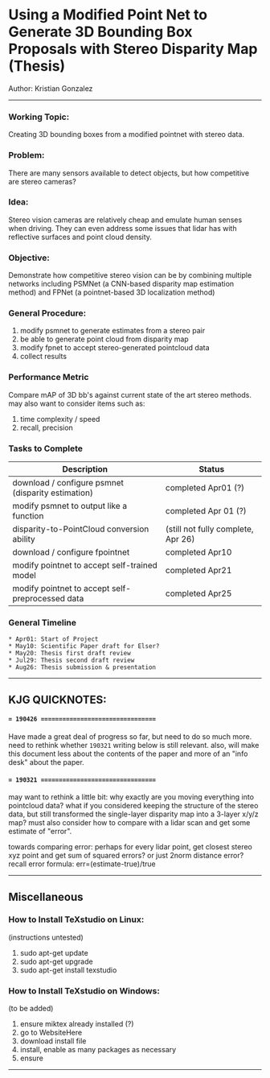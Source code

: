 # Using a Modified Point Net to Generate 3D Bounding Box Proposals with Stereo Disparity Map (Thesis)
Author: Kristian Gonzalez

---

### Working Topic:
Creating 3D bounding boxes from a modified pointnet with stereo data.
### Problem: 
There are many sensors available to detect objects, but how competitive are stereo cameras?
### Idea: 
Stereo vision cameras are relatively cheap and emulate human senses when driving. They can even address some issues that lidar has with reflective surfaces and point cloud density. 
### Objective: 
Demonstrate how competitive stereo vision can be by combining multiple networks including PSMNet (a CNN-based disparity map estimation method) and FPNet (a pointnet-based 3D localization method)

### General Procedure:
1. modify psmnet to generate estimates from a stereo pair
2. be able to generate point cloud from disparity map
3. modify fpnet to accept stereo-generated pointcloud data
4. collect results

### Performance Metric
Compare mAP of 3D bb's against current state of the art stereo methods. may also want to consider items such as: 
1. time complexity / speed
2. recall, precision

### Tasks to Complete

| Description  | Status |
| ---          | ---    |
| download / configure psmnet (disparity estimation) | completed Apr01 (?)
| modify psmnet to output like a function | completed Apr 01 (?)
| disparity-to-PointCloud conversion ability | (still not fully complete, Apr 26)
| download / configure fpointnet | completed Apr10
| modify pointnet to accept self-trained model | completed Apr21
| modify pointnet to accept self-preprocessed data | completed Apr25


### General Timeline
```
* Apr01: Start of Project
* May10: Scientific Paper draft for Elser?
* May20: Thesis first draft review
* Jul29: Thesis second draft review
* Aug26: Thesis submission & presentation 
```

---
## KJG QUICKNOTES: 

#### `= 190426 ================================`
Have made a great deal of progress so far, but need to do so much more. need to rethink whether `190321` writing below is still relevant. also, will make this document less about the contents of the paper and more of an "info desk" about the paper.

#### `= 190321 ================================`
may want to rethink a little bit: why exactly are you moving everything into pointcloud data? what if you considered keeping the structure of the stereo data, but still transformed the single-layer disparity map into a 3-layer x/y/z map? must also consider how to compare with a lidar scan and get some estimate of "error".

towards comparing error: perhaps for every lidar point, get closest stereo xyz point and get sum of squared errors? or just 2norm distance error?
recall error formula: err=(estimate-true)/true

---
## Miscellaneous

### How to Install TeXstudio on Linux:
(instructions untested)
1. sudo apt-get update
2. sudo apt-get upgrade
3. sudo apt-get install texstudio

### How to Install TeXstudio on Windows:
(to be added)
1. ensure miktex already installed (?)
2. go to WebsiteHere
3. download install file
4. install, enable as many packages as necessary
5. ensure 




---
